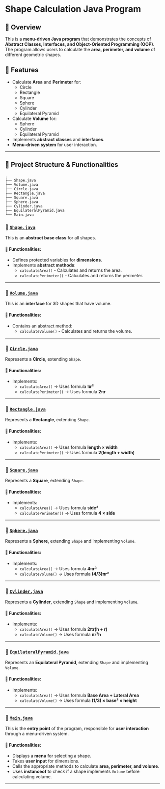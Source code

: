 # Shape Calculation Java Program

## 📌 Overview

This is a **menu-driven Java program** that demonstrates the concepts of **Abstract Classes, Interfaces, and Object-Oriented Programming (OOP)**. The program allows users to calculate the **area, perimeter, and volume** of different geometric shapes.

## 🚀 Features

- Calculate **Area** and **Perimeter** for:
  - Circle
  - Rectangle
  - Square
  - Sphere
  - Cylinder
  - Equilateral Pyramid
- Calculate **Volume** for:
  - Sphere
  - Cylinder
  - Equilateral Pyramid
- Implements **abstract classes** and **interfaces**.
- **Menu-driven system** for user interaction.

---

## 📂 Project Structure & Functionalities
```
.
├── Shape.java
├── Volume.java
├── Circle.java
├── Rectangle.java
├── Square.java
├── Sphere.java
├── Cylinder.java
├── EquilateralPyramid.java
└── Main.java
```

### 📌 [`Shape.java`](Shape.java)

This is an **abstract base class** for all shapes.

#### 🔹 Functionalities:

- Defines protected variables for **dimensions**.
- Implements **abstract methods**:
  - `calculateArea()` - Calculates and returns the area.
  - `calculatePerimeter()` - Calculates and returns the perimeter.

---

### 📌 [`Volume.java`](Volume.java)

This is an **interface** for 3D shapes that have volume.

#### 🔹 Functionalities:

- Contains an abstract method:
  - `calculateVolume()` - Calculates and returns the volume.

---

### 📌 [`Circle.java`](Circle.java)

Represents a **Circle**, extending `Shape`.

#### 🔹 Functionalities:

- Implements:
  - `calculateArea()` → Uses formula **πr²**
  - `calculatePerimeter()` → Uses formula **2πr**

---

### 📌 [`Rectangle.java`](Rectangle.java)

Represents a **Rectangle**, extending `Shape`.

#### 🔹 Functionalities:

- Implements:
  - `calculateArea()` → Uses formula **length × width**
  - `calculatePerimeter()` → Uses formula **2(length + width)**

---

### 📌 [`Square.java`](Square.java)

Represents a **Square**, extending `Shape`.

#### 🔹 Functionalities:

- Implements:
  - `calculateArea()` → Uses formula **side²**
  - `calculatePerimeter()` → Uses formula **4 × side**

---

### 📌 [`Sphere.java`](Sphere.java)

Represents a **Sphere**, extending `Shape` and implementing `Volume`.

#### 🔹 Functionalities:

- Implements:
  - `calculateArea()` → Uses formula **4πr²**
  - `calculateVolume()` → Uses formula **(4/3)πr³**

---

### 📌 [`Cylinder.java`](Cylinder.java)

Represents a **Cylinder**, extending `Shape` and implementing `Volume`.

#### 🔹 Functionalities:

- Implements:
  - `calculateArea()` → Uses formula **2πr(h + r)**
  - `calculateVolume()` → Uses formula **πr²h**

---

### 📌 [`EquilateralPyramid.java`](EquilateralPyramid.java)

Represents an **Equilateral Pyramid**, extending `Shape` and implementing `Volume`.

#### 🔹 Functionalities:

- Implements:
  - `calculateArea()` → Uses formula **Base Area + Lateral Area**
  - `calculateVolume()` → Uses formula **(1/3) × base² × height**

---

### 📌 [`Main.java`](Main.java)

This is the **entry point** of the program, responsible for **user interaction** through a menu-driven system.

#### 🔹 Functionalities:

- Displays a **menu** for selecting a shape.
- Takes **user input** for dimensions.
- Calls the appropriate methods to calculate **area, perimeter, and volume**.
- Uses **instanceof** to check if a shape implements `Volume` before calculating volume.

---
